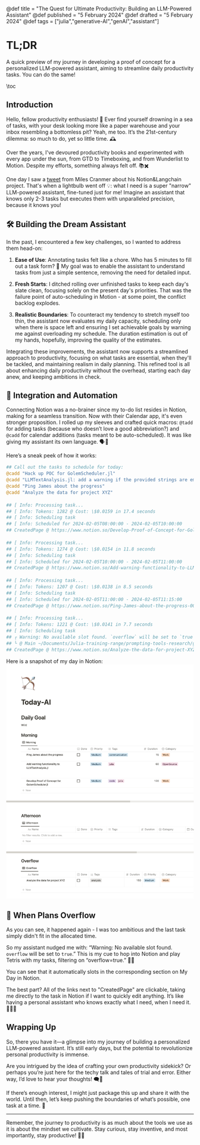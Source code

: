 @def title = "The Quest for Ultimate Productivity: Building an LLM-Powered Assistant"
@def published = "5 February 2024"
@def drafted = "5 February 2024"
@def tags = ["julia","generative-AI","genAI","assistant"]

# TL;DR
A quick preview of my journey in developing a proof of concept for a personalized LLM-powered assistant, aiming to streamline daily productivity tasks. You can do the same!

\toc 

## Introduction

Hello, fellow productivity enthusiasts! 🌟 Ever find yourself drowning in a sea of tasks, with your desk looking more like a paper warehouse and your inbox resembling a bottomless pit? Yeah, me too. It’s the 21st-century dilemma: so much to do, yet so little time. 🕰️

Over the years, I've devoured productivity books and experimented with every app under the sun, from GTD to Timeboxing, and from Wunderlist to Motion. Despite my efforts, something always felt off. 📚✖️

One day I saw a [tweet](https://x.com/MilesCranmer/status/1738222999063650474?s=20) from Miles Cranmer about his Notion&Langchain project.
That's when a lightbulb went off 💡: what I need is a super "narrow" LLM-powered assistant, fine-tuned just for me! Imagine an assistant that knows only 2-3 tasks but executes them with unparalleled precision, because it knows you! 

## 🛠️ Building the Dream Assistant

In the past, I encountered a few key challenges, so I wanted to address them head-on:

1. **Ease of Use**: Annotating tasks felt like a chore. Who has 5 minutes to fill out a task form? 🤷 My goal was to enable the assistant to understand tasks from just a simple sentence, removing the need for detailed input.

2. **Fresh Starts**: I ditched rolling over unfinished tasks to keep each day's slate clean, focusing solely on the present day's priorities. That was the failure point of auto-scheduling in Motion - at some point, the conflict backlog explodes.

3. **Realistic Boundaries**: To counteract my tendency to stretch myself too thin, the assistant now evaluates my daily capacity, scheduling only when there is space left and ensuring I set achievable goals by warning me against overloading my schedule. The duration estimation is out of my hands, hopefully, improving the quality of the estimates.

Integrating these improvements, the assistant now supports a streamlined approach to productivity, focusing on what tasks are essential, when they'll be tackled, and maintaining realism in daily planning. This refined tool is all about enhancing daily productivity without the overhead, starting each day anew, and keeping ambitions in check.

## 🤖 Integration and Automation

Connecting Notion was a no-brainer since my to-do list resides in Notion, making for a seamless transition. Now with their Calendar app, it's even stronger proposition. I rolled up my sleeves and crafted quick macros: `@tadd` for adding tasks (because who doesn’t love a good abbreviation?) and `@cadd` for calendar additions (tasks meant to be auto-scheduled). It was like giving my assistant its own language. 🗣️💬

Here’s a sneak peek of how it works: 
```julia
## Call out the tasks to schedule for today:
@cadd "Hack up POC for GolemScheduler.jl"
@cadd "LLMTextAnalysis.jl: add a warning if the provided strings are empty or if length is >10K"
@cadd "Ping James about the progress"
@cadd "Analyze the data for project XYZ"

## [ Info: Processing task...
## [ Info: Tokens: 1282 @ Cost: \$0.0159 in 17.4 seconds
## [ Info: Scheduling task
## [ Info: Scheduled for 2024-02-05T08:00:00 - 2024-02-05T10:00:00
## CreatedPage @ https://www.notion.so/Develop-Proof-of-Concept-for-GolemScheduler-jl-732e8e0b0f4e4b0aa7d07ae3911f99fd

## [ Info: Processing task...
## [ Info: Tokens: 1274 @ Cost: \$0.0154 in 11.8 seconds
## [ Info: Scheduling task
## [ Info: Scheduled for 2024-02-05T10:00:00 - 2024-02-05T11:00:00
## CreatedPage @ https://www.notion.so/Add-warning-functionality-to-LLMTextAnalysis-jl-0e9ebf4a13234424a247fac1256d4285

## [ Info: Processing task...
## [ Info: Tokens: 1207 @ Cost: \$0.0138 in 8.5 seconds
## [ Info: Scheduling task
## [ Info: Scheduled for 2024-02-05T11:00:00 - 2024-02-05T11:15:00
## CreatedPage @ https://www.notion.so/Ping-James-about-the-progress-00f9acf18e014eca89ca40d136c81a43

## [ Info: Processing task...
## [ Info: Tokens: 1221 @ Cost: \$0.0141 in 7.7 seconds
## [ Info: Scheduling task
## ┌ Warning: No available slot found. `overflow` will be set to `true`.
## └ @ Main ~/Documents/Julia-training-range/prompting-tools-research/golem_scheduler/api_services.jl:181
## CreatedPage @ https://www.notion.so/Analyze-the-data-for-project-XYZ-2e8f182d7c454f38a02c53b330b08367
```

Here is a snapshot of my day in Notion:
![A Notion screenshot of my day](/assets/genai_mini_tasks_llm_assistant_pt1/notion_snapshot.png)

## 📅 When Plans Overflow

As you can see, it happened again - I was too ambitious and the last task simply didn't fit in the allocated time.

So my assistant nudged me with: “Warning: No available slot found. `overflow` will be set to `true`.” This is my cue to hop into Notion and play Tetris with my tasks, filtering on “overflow=true.” 🚫📆

You can see that it automatically slots in the corresponding section on My Day in Notion.

The best part? All of the links next to "CreatedPage" are clickable, taking me directly to the task in Notion if I want to quickly edit anything. It’s like having a personal assistant who knows exactly what I need, when I need it. 🤖👩‍💼

## Wrapping Up

So, there you have it—a glimpse into my journey of building a personalized LLM-powered assistant. It’s still early days, but the potential to revolutionize personal productivity is immense.

Are you intrigued by the idea of crafting your own productivity sidekick? Or perhaps you’re just here for the techy talk and tales of trial and error. Either way, I’d love to hear your thoughts! 🗨️💭

If there’s enough interest, I might just package this up and share it with the world. Until then, let’s keep pushing the boundaries of what’s possible, one task at a time. 🚀

---

Remember, the journey to productivity is as much about the tools we use as it is about the mindset we cultivate. Stay curious, stay inventive, and most importantly, stay productive! 🌈✨